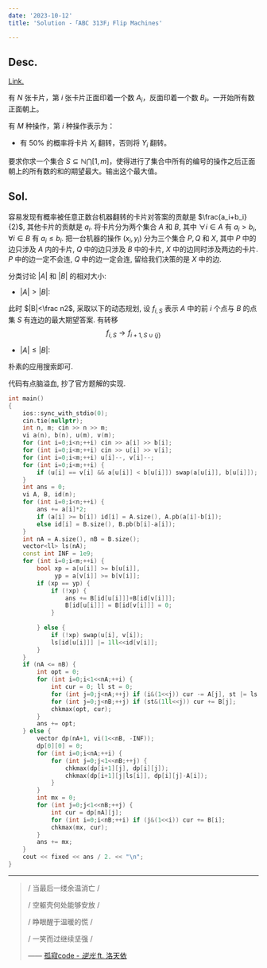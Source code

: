 ```yaml
---
date: '2023-10-12'
title: 'Solution -「ABC 313F」Flip Machines'

---
```


## Desc.

[Link.](https://atcoder.jp/contests/abc313/tasks/abc313_f)

有 $N$ 张卡片，第 $i$ 张卡片正面印着一个数 $A_i$，反面印着一个数 $B_i$。一开始所有数正面朝上。

有 $M$ 种操作，第 $i$ 种操作表示为：

- 有 $50\%$ 的概率将卡片 $X_i$ 翻转，否则将 $Y_i$ 翻转。

要求你求一个集合 $S\subseteq \mathbb{N} \bigcap [1,m]$，使得进行了集合中所有的编号的操作之后正面朝上的所有数的和的期望最大。输出这个最大值。

## Sol.

容易发现有概率被任意正数台机器翻转的卡片对答案的贡献是 $\frac{a_i+b_i}{2}$, 其他卡片的贡献是 $a_i$. 将卡片分为两个集合 $A$ 和 $B$, 其中 $\forall i \in A$ 有 $a_i > b_i$, $\forall i \in B$ 有 $a_i \leqslant b_i$. 把一台机器的操作 $(x_i, y_i)$ 分为三个集合 $P, Q$ 和 $X$, 其中 $P$ 中的边只涉及 $A$ 内的卡片, $Q$ 中的边只涉及 $B$ 中的卡片, $X$ 中的边同时涉及两边的卡片. $P$ 中的边一定不会连, $Q$ 中的边一定会连, 留给我们决策的是 $X$ 中的边.

分类讨论 $|A|$ 和 $|B|$ 的相对大小:

- $|A| > |B|$:

此时 $|B|<\frac n2$, 采取以下的动态规划, 设 $f_{i, S}$ 表示 $A$ 中的前 $i$ 个点与 $B$ 的点集 $S$ 有连边的最大期望答案. 有转移
$$
f_{i, S}\rightarrow f_{i+1, S\cup\{j\}}
$$

- $|A| \leqslant |B|$:

朴素的应用搜索即可.

代码有点脑溢血, 抄了官方题解的实现.

```cpp
int main()
{
    ios::sync_with_stdio(0);
    cin.tie(nullptr);
    int n, m; cin >> n >> m;
    vi a(n), b(n), u(m), v(m);
    for (int i=0;i<n;++i) cin >> a[i] >> b[i];
    for (int i=0;i<m;++i) cin >> u[i] >> v[i];
    for (int i=0;i<m;++i) u[i]--, v[i]--;
    for (int i=0;i<m;++i) {
        if (u[i] == v[i] && a[u[i]] < b[u[i]]) swap(a[u[i]], b[u[i]]);
    }
    int ans = 0;
    vi A, B, id(n);
    for (int i=0;i<n;++i) {
        ans += a[i]*2;
        if (a[i] >= b[i]) id[i] = A.size(), A.pb(a[i]-b[i]);
        else id[i] = B.size(), B.pb(b[i]-a[i]);
    }
    int nA = A.size(), nB = B.size();
    vector<ll> ls(nA);
    const int INF = 1e9;
    for (int i=0;i<m;++i) {
        bool xp = a[u[i]] >= b[u[i]],
             yp = a[v[i]] >= b[v[i]];
        if (xp == yp) {
            if (!xp) {
                ans += B[id[u[i]]]+B[id[v[i]]];
                B[id[u[i]]] = B[id[v[i]]] = 0;
            }
               
        } else {
            if (!xp) swap(u[i], v[i]);
            ls[id[u[i]]] |= 1ll<<id[v[i]];
        }
    }
    if (nA <= nB) {
        int opt = 0;
        for (int i=0;i<1<<nA;++i) {
            int cur = 0; ll st = 0;
            for (int j=0;j<nA;++j) if (i&(1<<j)) cur -= A[j], st |= ls[j];
            for (int j=0;j<nB;++j) if (st&(1ll<<j)) cur += B[j];
            chkmax(opt, cur);
        }
        ans += opt;
    } else {
        vector dp(nA+1, vi(1<<nB, -INF));
        dp[0][0] = 0;
        for (int i=0;i<nA;++i) {
            for (int j=0;j<1<<nB;++j) {
                chkmax(dp[i+1][j], dp[i][j]);
                chkmax(dp[i+1][j|ls[i]], dp[i][j]-A[i]);
            }
        }
        int mx = 0;
        for (int j=0;j<1<<nB;++j) {
            int cur = dp[nA][j];
            for (int i=0;i<nB;++i) if (j&(1<<i)) cur += B[i];
            chkmax(mx, cur);
        }
        ans += mx;
    }
    cout << fixed << ans / 2. << "\n";
}
```

---

>/ 当最后一缕余温消亡 /
>
>/ 空躯壳何处能够安放 /
>
>/ 睁眼醒于温暖的慌 /
>
>/ 一笑而过继续坚强 /
>
> —— [孤寂code - *逆光* ft. 洛天依](https://vocadb.net/S/167707)
>